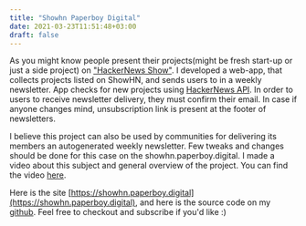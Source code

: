 ```yaml
---
title: "Showhn Paperboy Digital"
date: 2021-03-23T11:51:48+03:00
draft: false
---
```


As you might know people present their projects(might be fresh start-up or just a side project) on ["HackerNews Show"](https://news.ycombinator.com/show). I developed a web-app, that collects projects listed on ShowHN, and sends users to in a weekly newsletter. App checks for new projects using [HackerNews API](https://github.com/HackerNews/API). In order to users to receive newsletter delivery, they must confirm their email. In case if anyone changes mind, unsubscription link is present at the footer of newsletters.

I believe this project can also be used by communities for delivering its members an autogenerated weekly newsletter. Few tweaks and changes should be done for this case on the showhn.paperboy.digital. I made a video about this subject and general overview of the project. You can find the video [here](https://www.youtube.com/watch?v=NFnIwpRUnTE).

Here is the site [https://showhn.paperboy.digital](https://showhn.paperboy.digital), and here is the source code on my [github](https://github.com/ccozkan/showhn.paperboy.digital). Feel free to checkout and subscribe if you'd like :)
